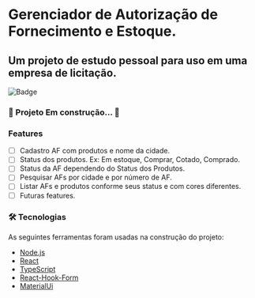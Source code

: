 ﻿# Gerenciador de Autorização de Fornecimento e Estoque.

## Um projeto de estudo pessoal para uso em uma empresa de licitação.

![Badge](https://img.shields.io/depfu/dependencies/github/gabrielrguarini/Gerenciador-de-AF-e-Estoque)

<!--
Tabela de conteúdos
=================
   * [Sobre](#Sobre)
   * [Tabela de Conteudo](#tabela-de-conteudo)
   * [Instalação](#instalacao)
   * [Como usar](#como-usar)
      * [Pre Requisitos](#pre-requisitos)
      * [Local files](#local-files)
      * [Remote files](#remote-files)
      * [Multiple files](#multiple-files)
      * [Combo](#combo)
   * [Tests](#testes)
   * [Tecnologias](#tecnologias)
   te-->

### 🚧 Projeto Em construção... 🚧

### Features

-   [ ] Cadastro AF com produtos e nome da cidade.
-   [ ] Status dos produtos. Ex: Em estoque, Comprar, Cotado, Comprado.
-   [ ] Status da AF dependendo do Status dos Produtos.
-   [ ] Pesquisar AFs por cidade e por número de AF.
-   [ ] Listar AFs e produtos conforme seus status e com cores diferentes.
-   [ ] Futuras features.

### 🛠 Tecnologias

As seguintes ferramentas foram usadas na construção do projeto:

-   [Node.js](https://nodejs.org/en/)
-   [React](https://pt-br.reactjs.org/)
-   [TypeScript](https://www.typescriptlang.org/)
-   [React-Hook-Form](https://react-hook-form.com/)
-   [MaterialUi](https://mui.com/)
